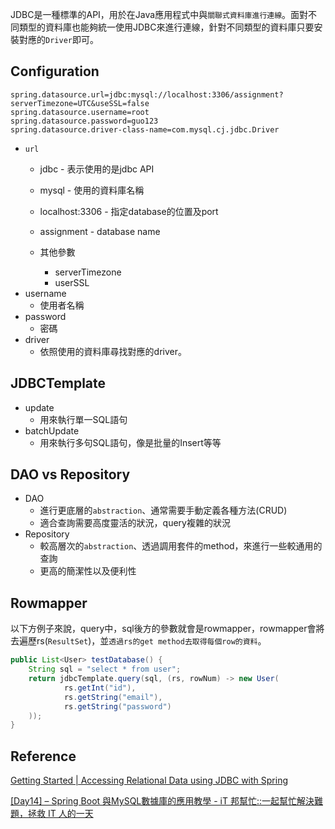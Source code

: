 
JDBC是一種標準的API，用於在Java應用程式中與`關聯式資料庫進行連線`。面對不同類型的資料庫也能夠統一使用JDBC來進行連線，針對不同類型的資料庫只要安裝對應的`Driver`即可。

## Configuration

```
spring.datasource.url=jdbc:mysql://localhost:3306/assignment?serverTimezone=UTC&useSSL=false  
spring.datasource.username=root  
spring.datasource.password=guo123  
spring.datasource.driver-class-name=com.mysql.cj.jdbc.Driver
```


+ `url`
	+ jdbc - 表示使用的是jdbc API
	+ mysql - 使用的資料庫名稱
	+ localhost:3306 - 指定database的位置及port
	+ assignment - database name

	+ 其他參數
		+ serverTimezone
		+ userSSL
+ username
	+ 使用者名稱
+ password
	+ 密碼
+ driver
	+ 依照使用的資料庫尋找對應的driver。

## JDBCTemplate


+ update
	+ 用來執行單一SQL語句
+ batchUpdate
	+ 用來執行多句SQL語句，像是批量的Insert等等
## DAO vs Repository

+ DAO
	+ 進行更底層的`abstraction`、通常需要手動定義各種方法(CRUD)
	+ 適合查詢需要高度靈活的狀況，query複雜的狀況
+ Repository
	+ 較高層次的`abstraction`、透過調用套件的method，來進行一些較通用的查詢
	+ 更高的簡潔性以及便利性


## Rowmapper 

以下方例子來說，query中，sql後方的參數就會是rowmapper，rowmapper會將去遍歷rs(`ResultSet`)，並`透過rs的get method去取得每個row的資料`。
```java
public List<User> testDatabase() {  
    String sql = "select * from user";  
    return jdbcTemplate.query(sql, (rs, rowNum) -> new User(  
            rs.getInt("id"),  
            rs.getString("email"),  
            rs.getString("password")  
    ));  
}
```

## Reference

[Getting Started | Accessing Relational Data using JDBC with Spring](https://spring.io/guides/gs/relational-data-access)

[[Day14] – Spring Boot 與MySQL數據庫的應用教學 - iT 邦幫忙::一起幫忙解決難題，拯救 IT 人的一天](https://ithelp.ithome.com.tw/articles/10217667?sc=rss.iron)
